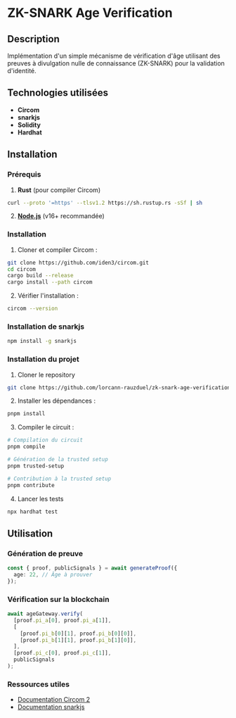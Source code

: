 # ZK-SNARK Age Verification

## Description

Implémentation d'un simple mécanisme de vérification d'âge utilisant des preuves à divulgation nulle de connaissance (ZK-SNARK) pour la validation d'identité.

## Technologies utilisées

- **Circom**
- **snarkjs**
- **Solidity**
- **Hardhat**

## Installation

### Prérequis

1. **Rust** (pour compiler Circom)

```bash
curl --proto '=https' --tlsv1.2 https://sh.rustup.rs -sSf | sh
```

2. **[Node.js](https://nodejs.org/)** (v16+ recommandée)

### Installation

1. Cloner et compiler Circom :

```bash
git clone https://github.com/iden3/circom.git
cd circom
cargo build --release
cargo install --path circom
```

2. Vérifier l'installation :

```bash
circom --version
```

### Installation de snarkjs

```bash
npm install -g snarkjs
```

### Installation du projet

1. Cloner le repository

```bash
git clone https://github.com/lorcann-rauzduel/zk-snark-age-verification.git
```

2. Installer les dépendances :

```bash
pnpm install
```

3. Compiler le circuit :

```bash
# Compilation du circuit
pnpm compile

# Génération de la trusted setup
pnpm trusted-setup

# Contribution à la trusted setup
pnpm contribute
```

4. Lancer les tests

```bash
npx hardhat test
```

## Utilisation

### Génération de preuve

```typescript
const { proof, publicSignals } = await generateProof({
  age: 22, // Âge à prouver
});
```

### Vérification sur la blockchain

```typescript
await ageGateway.verify(
  [proof.pi_a[0], proof.pi_a[1]],
  [
    [proof.pi_b[0][1], proof.pi_b[0][0]],
    [proof.pi_b[1][1], proof.pi_b[1][0]],
  ],
  [proof.pi_c[0], proof.pi_c[1]],
  publicSignals
);
```

### Ressources utiles

- [Documentation Circom 2](https://docs.circom.io/)
- [Documentation snarkjs](https://github.com/iden3/snarkjs)
